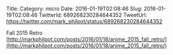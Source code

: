 Title: 
Category: micro
Date: 2016-01-19T02:08:46
Slug: 2016-01-19T02:08:46
TwitterId: 689268230284644352
TweetUrl: https://twitter.com/mark_philpot/status/689268230284644352

Fall 2015 Retro [http://markphilpot.com/posts/2016/01/18/anime_2015_fall_retro/](http://markphilpot.com/posts/2016/01/18/anime_2015_fall_retro/)